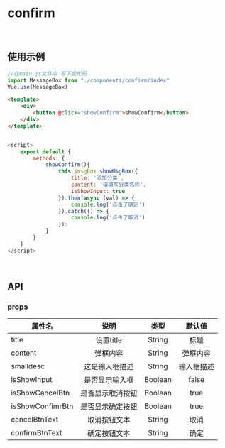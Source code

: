 # confirm

<br>

## 使用示例

```js
//在main.js文件中 写下面代码
import MessageBox from "./components/confirm/index"
Vue.use(MessageBox)
```


```html
<template>
    <div>
        <button @click="showConfirm">showConfirm</button>
    </div>
</template>
```

```js

<script>
    export default {
        methods: {
            showConfirm(){
                this.$msgBox.showMsgBox({
                    title: '添加分类',
                    content: '请填写分类名称',
                    isShowInput: true
                }).then(async (val) => {
                    console.log('点击了确定')
                }).catch(() => {
                    console.log('点击了取消')
                });
            }
        }
    }
</script>

```

<br>

## API


### props
| 属性名   |      说明      | 类型 |  默认值 |
|----------|:-------------:|:----:|:------:|
| title |  设置title | String | 标题 |
| content |  弹框内容 | String | 弹框内容 |
| smalldesc |  这是输入框描述 | String | 输入框描述 |
| isShowInput |  是否显示输入框 | Boolean |false |
| isShowCancelBtn |  是否显示取消按钮 | Boolean | true |
| isShowConfimrBtn |  是否显示确定按钮 | Boolean |  true |
| cancelBtnText |  取消按钮文本 | String | 取消 |
| confirmBtnText |  确定按钮文本 | String | 确定 |